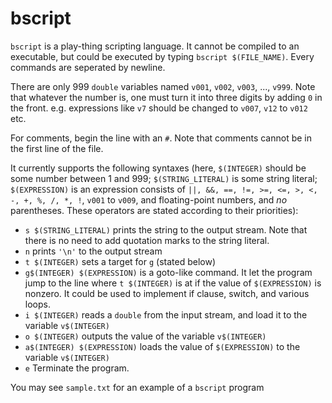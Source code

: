 # bscript
`bscript` is a play-thing scripting language. It cannot be compiled to an executable, but could be executed by typing 
`bscript $(FILE_NAME)`. Every commands are seperated by newline.

There are only 999 `double` variables named `v001`, `v002`, `v003`, ..., `v999`. Note that whatever the number is, one must turn it into three digits by adding `0` in the front. e.g. expressions like `v7` should be changed to `v007`, `v12` to `v012` etc.

For comments, begin the line with an `#`. Note that comments cannot be in the first line of the file.

It currently supports the following syntaxes (here, `$(INTEGER)` should be some number between 1 and 999; `$(STRING_LITERAL)` is some string literal; `$(EXPRESSION)` is an expression consists of `||, &&, ==, !=, >=, <=, >, <, -, +, %, /, *, !`, `v001` to `v009`, and floating-point numbers, and *no* parentheses. These operators are stated according to their priorities):
* `s $(STRING_LITERAL)` prints the string to the output stream. Note that there is no need to add quotation marks to the string literal.
* `n` prints `'\n'` to the output stream
* `t $(INTEGER)` sets a target for `g` (stated below)
* `g$(INTEGER) $(EXPRESSION)` is a goto-like command. It let the program jump to the line where `t $(INTEGER)` is at if the value of `$(EXPRESSION)` is nonzero. It could be used to implement if clause, switch, and various loops.
* `i $(INTEGER)` reads a `double` from the input stream, and load it to the variable `v$(INTEGER)`
* `o $(INTEGER)` outputs the value of the variable `v$(INTEGER)`
* `a$(INTEGER) $(EXPRESSION)` loads the value of `$(EXPRESSION)` to the variable `v$(INTEGER)`
* `e` Terminate the program.

You may see `sample.txt` for an example of a `bscript` program
